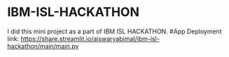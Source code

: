 # IBM-ISL-HACKATHON
I did this mini project as a part of IBM ISL HACKATHON.
#App Deployment link: https://share.streamlit.io/aiswaryabimal/ibm-isl-hackathon/main/main.py
